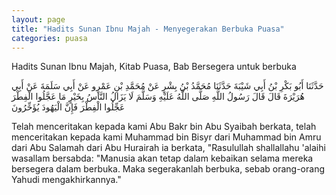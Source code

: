 ```yaml
---
layout: page
title: "Hadits Sunan Ibnu Majah - Menyegerakan Berbuka Puasa"
categories: puasa
---
```


Hadits Sunan Ibnu Majah, Kitab Puasa, Bab Bersegera untuk berbuka

<p class="arab">
حَدَّثَنَا أَبُو بَكْرِ بْنُ أَبِي شَيْبَةَ حَدَّثَنَا مُحَمَّدُ بْنُ بِشْرٍ عَنْ مُحَمَّدِ بْنِ عَمْرٍو عَنْ أَبِي سَلَمَةَ عَنْ أَبِي هُرَيْرَةَ قَالَ قَالَ رَسُولُ اللَّهِ صَلَّى اللَّهُ عَلَيْهِ وَسَلَّمَ لَا يَزَالُ النَّاسُ بِخَيْرٍ مَا عَجَّلُوا الْفِطْرَ عَجِّلُوا الْفِطْرَ فَإِنَّ الْيَهُودَ يُؤَخِّرُونَ
</p>

Telah menceritakan kepada kami Abu Bakr bin Abu Syaibah berkata, telah menceritakan kepada kami Muhammad bin Bisyr dari Muhammad bin Amru dari Abu Salamah dari Abu Hurairah ia berkata, "Rasulullah shallallahu 'alaihi wasallam bersabda: "Manusia akan tetap dalam kebaikan selama mereka bersegera dalam berbuka. Maka segerakanlah berbuka, sebab orang-orang Yahudi mengakhirkannya."
